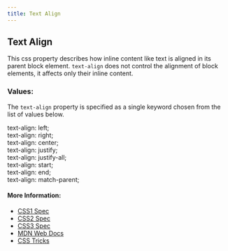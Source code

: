 ```yaml
---
title: Text Align
---
```

## Text Align

This css property describes how inline content like text is aligned in its parent block element. `text-align` does not control the alignment of block elements, it affects only their inline content.

### Values:
The `text-align` property is specified as a single keyword chosen from the list of values below.  

text-align: left;  
text-align: right;  
text-align: center;  
text-align: justify;  
text-align: justify-all;  
text-align: start;  
text-align: end;  
text-align: match-parent;

#### More Information:
- <a href='https://www.w3.org/TR/REC-CSS1/#text-align' target='_blank' rel='nofollow'>CSS1 Spec</a>
- <a href='https://www.w3.org/TR/CSS21/text.html#alignment-prop' target='_blank' rel='nofollow'>CSS2 Spec</a>
- <a href='https://www.w3.org/TR/css-text-3/#justification' target='_blank' rel='nofollow'>CSS3 Spec</a>
- <a href='https://developer.mozilla.org/en-US/docs/Web/CSS/text-align' target='_blank' rel='nofollow'>MDN Web Docs</a>
- <a href='https://css-tricks.com/almanac/properties/t/text-align/' target='_blank' rel='nofollow'>CSS Tricks</a>
